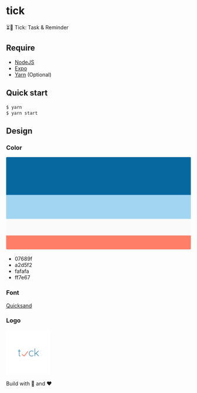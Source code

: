 # tick

⏳📒 Tick: Task & Reminder

## Require

- [NodeJS](https://nodejs.org/en/)
- [Expo](https://expo.io/)
- [Yarn](https://yarnpkg.com/lang/en/) (Optional)

## Quick start

```shell
$ yarn
$ yarn start
```
## Design

### Color

[![Color Palette](./images/Color_Palette.png)](https://colorhunt.co/palette/66990)

- 07689f
- a2d5f2
- fafafa
- ff7e67

### Font

[Quicksand](https://fonts.google.com/specimen/Quicksand)

### Logo

<img src="./images/logo.png" width="120"/>

Build with 🙌 and ❤️
